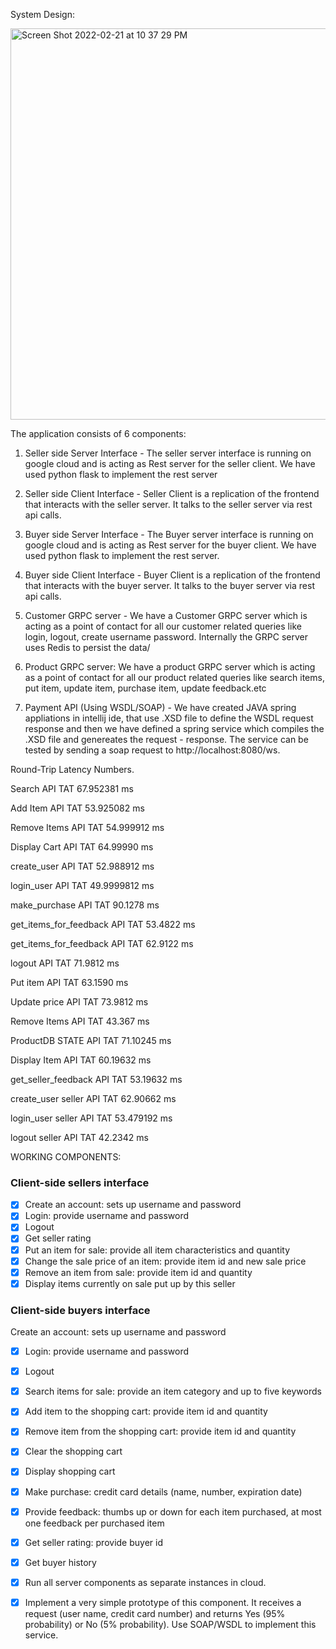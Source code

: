 System Design:

<img width="626" alt="Screen Shot 2022-02-21 at 10 37 29 PM" src="https://user-images.githubusercontent.com/26001477/155069969-5123fb98-a5b2-4e90-965a-d5287af26904.png">


The application consists of 6 components:

1. Seller side Server Interface -  The seller server interface is running on google cloud and is acting as Rest server for the seller client. We have used python flask to implement the rest server


2. Seller side Client Interface - Seller Client is a replication of the frontend that interacts with the seller server. It talks to the seller server via rest api calls. 

3. Buyer side Server Interface - The Buyer server interface is running on google cloud and is acting as Rest server for the buyer client. We have used python flask to implement the rest server. 

4. Buyer side Client Interface - Buyer Client is a replication of the frontend that interacts with the buyer server. It talks to the buyer server via rest api calls. 

5. Customer GRPC server -  We have a Customer GRPC server which is acting as a point of contact for all our customer related queries like login, logout, create username password. Internally the GRPC server uses Redis to persist the data/

6. Product GRPC server: We have a product GRPC server which is acting as a point of contact for all our product related queries like search items, put item, update item, purchase item, update feedback.etc


7. Payment API (Using WSDL/SOAP) -  We have created JAVA spring appliations in intellij ide, that use .XSD file to define the WSDL request response and then we have defined a spring service which compiles the .XSD file and genereates the request - response.  The service can be tested by sending a soap request to http://localhost:8080/ws.


Round-Trip Latency Numbers.

<!-- Buyer Client-Server integrations round-trip latency numbers when client is in local Machine and Server is in GCP in Milliseconds -->

Search API TAT 67.952381 ms

Add Item API TAT 53.925082 ms

Remove Items API TAT 54.999912 ms

Display Cart API TAT 64.99990 ms

create_user API TAT  52.988912 ms

login_user API TAT 49.9999812 ms

make_purchase API TAT 90.1278 ms

get_items_for_feedback API TAT 53.4822 ms

get_items_for_feedback API TAT 62.9122 ms

logout API TAT 71.9812 ms


<!-- Seller Client-Server integrations round-trip latency numbers when client is in local Machine and Server is in GCP in Milliseconds  -->

Put item API TAT 63.1590 ms

Update price API TAT 73.9812 ms

Remove Items API TAT 43.367 ms

ProductDB STATE API TAT 71.10245 ms

Display Item API TAT 60.19632 ms

get_seller_feedback  API TAT  53.19632 ms

create_user seller  API TAT 62.90662 ms

login_user seller API TAT 53.479192 ms

logout seller API TAT  42.2342 ms


WORKING COMPONENTS:

### Client-side sellers interface
- [x] Create an account: sets up username and password 
- [x] Login: provide username and password 
- [x] Logout 
- [x] Get seller rating 
- [x] Put an item for sale: provide all item characteristics and quantity 
- [x] Change the sale price of an item: provide item id and new sale price 
- [x] Remove an item from sale: provide item id and quantity 
- [x] Display items currently on sale put up by this seller

### Client-side buyers interface 

Create an account: sets up username and password 
- [x] Login: provide username and password 
- [x] Logout 
- [x] Search items for sale: provide an item category and up to five keywords 
- [x] Add item to the shopping cart: provide item id and quantity 
- [x] Remove item from the shopping cart: provide item id and quantity 
- [x] Clear the shopping cart 
- [x] Display shopping cart 
- [x] Make purchase: credit card details (name, number, expiration date) 
- [x] Provide feedback: thumbs up or down for each item purchased, at most one feedback per purchased item 
- [x] Get seller rating: provide buyer id 
- [x] Get buyer history 
- [x] Run all server components as separate instances in cloud.
- [x] Implement a very  simple  prototype  of  this  component.  It  receives a request (user  name,  credit card  number)  and 
returns Yes (95% probability) or No (5% probability). Use SOAP/WSDL to implement this service. 

 


